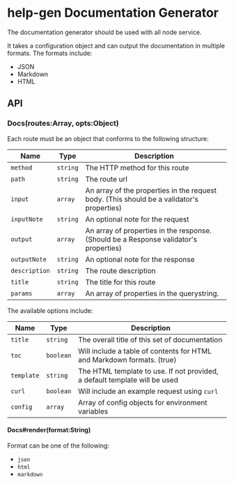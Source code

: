 # help-gen Documentation Generator

The documentation generator should be used with all node service.

It takes a configuration object and can output the documentation in multiple
formats. The formats include:

- JSON
- Markdown
- HTML


## API

### Docs(routes:Array, opts:Object)

Each route must be an object that conforms to the following structure:

| Name | Type | Description |
| ---- | ---- | ----------- |
| `method` | `string` | The HTTP method for this route |
| `path` | `string` | The route url |
| `input` | `array` | An array of the properties in the request body. (This should be a validator's properties) |
| `inputNote` | `string` | An optional note for the request |
| `output` | `array` | An array of properties in the response. (Should be a Response validator's properties) |
| `outputNote` | `string` | An optional note for the response |
| `description` | `string` | The route description |
| `title` | `string` | The title for this route |
| `params` | `array` | An array of properties in the querystring. |

The available options include:

| Name | Type | Description |
| ---- | ---- | ----------- |
| `title` | `string` | The overall title of this set of documentation |
| `toc` | `boolean` | Will include a table of contents for HTML and Markdown formats. (true) |
| `template` | `string` | The HTML template to use. If not provided, a default template will be used |
| `curl` | `boolean` | Will include an example request using `curl` |
| `config` | `array` | Array of config objects for environment variables |

#### Docs#render(format:String)

Format can be one of the following:

- `json`
- `html`
- `markdown`
